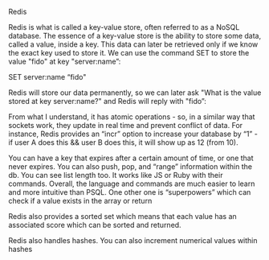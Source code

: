 Redis

Redis is what is called a key-value store, often referred to as a NoSQL database. The essence of a key-value store is the ability to store some data, called a value, inside a key.  This data can later be retrieved only if we know the exact key used to store it. We can use the command SET to store the value "fido" at key "server:name”:

SET server:name “fido"

Redis will store our data permanently, so we can later ask "What is the value stored at key server:name?" and Redis will reply with "fido”:

From what I understand, it has atomic operations - so, in a similar way that sockets work, they update in real time and prevent conflict of data. For instance, Redis provides an “incr” option to increase your database by “1” - if user A does this && user B does this, it will show up as 12 (from 10).

You can have a key that expires after a certain amount of time, or one that never expires. You can also push, pop, and “range” information within the db. You can see list length too. It works like JS or Ruby with their commands. Overall, the language and commands are much easier to learn and more intuitive than PSQL. One other one is “superpowers” which can check if a value exists in the array or return 

Redis also provides a sorted set which means that each value has an associated score which can be sorted and returned.

Redis also handles hashes. You can also increment numerical values within hashes
